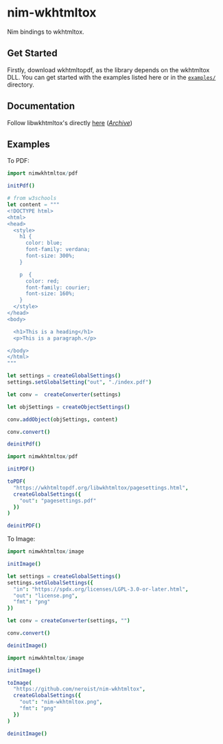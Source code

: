 # nim-wkhtmltox

Nim bindings to wkhtmltox.

## Get Started

Firstly, download wkhtmltopdf, as the library depends on the wkhtmltox DLL. You can
get started with the examples listed here or in the [`examples/`](examples) 
directory.

## Documentation

Follow libwkhtmltox's directly [here](https://wkhtmltopdf.org/libwkhtmltox/)
([*Archive*](https://web.archive.org/web/20221218055802/https://wkhtmltopdf.org/libwkhtmltox/))

## Examples

To PDF:

```nim
import nimwkhtmltox/pdf

initPdf()

# from w3schools
let content = """
<!DOCTYPE html>
<html>
<head>
  <style>
    h1 {
      color: blue;
      font-family: verdana;
      font-size: 300%;
    }

    p  {
      color: red;
      font-family: courier;
      font-size: 160%;
    }
  </style>
</head>
<body>

  <h1>This is a heading</h1>
  <p>This is a paragraph.</p>

</body>
</html>
"""

let settings = createGlobalSettings()
settings.setGlobalSetting("out", "./index.pdf")

let conv =  createConverter(settings)

let objSettings = createObjectSettings()

conv.addObject(objSettings, content)

conv.convert()

deinitPdf()
```

```nim
import nimwkhtmltox/pdf

initPDF()

toPDF(
  "https://wkhtmltopdf.org/libwkhtmltox/pagesettings.html",
  createGlobalSettings({
    "out": "pagesettings.pdf"
  })
)

deinitPDF()
```

To Image:

```nim
import nimwkhtmltox/image

initImage()

let settings = createGlobalSettings()
settings.setGlobalSettings({
  "in": "https://spdx.org/licenses/LGPL-3.0-or-later.html",
  "out": "license.png",
  "fmt": "png"
})

let conv = createConverter(settings, "")

conv.convert()

deinitImage()
```

```nim
import nimwkhtmltox/image

initImage()

toImage(
  "https://github.com/neroist/nim-wkhtmltox",
  createGlobalSettings({
    "out": "nim-wkhtmltox.png",
    "fmt": "png"
  })
)

deinitImage()
```
